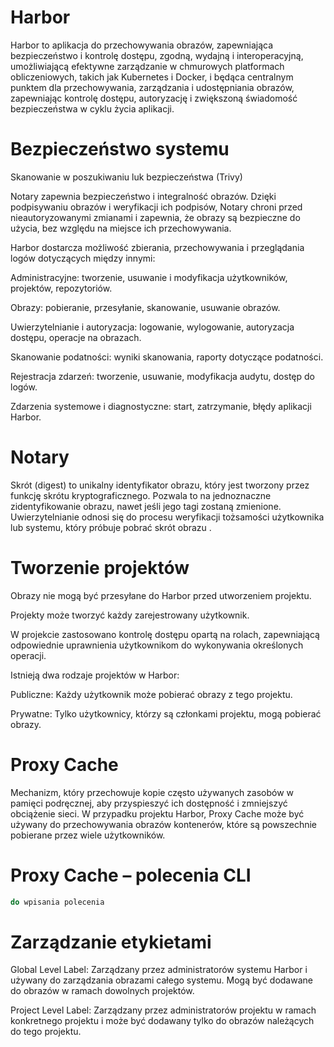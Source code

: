 # Harbor​

Harbor to aplikacja do przechowywania obrazów, zapewniająca bezpieczeństwo i kontrolę dostępu, zgodną, wydajną i interoperacyjną, umożliwiającą efektywne zarządzanie w chmurowych platformach obliczeniowych, takich jak Kubernetes i Docker, i będąca centralnym punktem dla przechowywania, zarządzania i udostępniania obrazów, zapewniając kontrolę dostępu, autoryzację i zwiększoną świadomość bezpieczeństwa w cyklu życia aplikacji.​

# Bezpieczeństwo systemu ​

Skanowanie w poszukiwaniu luk bezpieczeństwa (Trivy)​

Notary zapewnia bezpieczeństwo i integralność obrazów. Dzięki podpisywaniu obrazów i weryfikacji ich podpisów, Notary chroni przed nieautoryzowanymi zmianami i zapewnia, że obrazy są bezpieczne do użycia, bez względu na miejsce ich przechowywania.​

Harbor dostarcza możliwość zbierania, przechowywania i przeglądania logów dotyczących między innymi:​

Administracyjne: tworzenie, usuwanie i modyfikacja użytkowników, projektów, repozytoriów.​

Obrazy: pobieranie, przesyłanie, skanowanie, usuwanie obrazów.​

Uwierzytelnianie i autoryzacja: logowanie, wylogowanie, autoryzacja dostępu, operacje na obrazach.​

Skanowanie podatności: wyniki skanowania, raporty dotyczące podatności.​

Rejestracja zdarzeń: tworzenie, usuwanie, modyfikacja audytu, dostęp do logów.​

Zdarzenia systemowe i diagnostyczne: start, zatrzymanie, błędy aplikacji Harbor.​
​
# Notary

Skrót (digest) to unikalny identyfikator obrazu, który jest tworzony przez funkcję skrótu kryptograficznego. Pozwala to na jednoznaczne zidentyfikowanie obrazu, nawet jeśli jego tagi zostaną zmienione. Uwierzytelnianie odnosi się do procesu weryfikacji tożsamości użytkownika lub systemu, który próbuje pobrać skrót obrazu . ​

# Tworzenie projektów​

Obrazy nie mogą być przesyłane do Harbor przed utworzeniem projektu.​

Projekty może tworzyć każdy zarejestrowany użytkownik.​

W projekcie zastosowano kontrolę dostępu opartą na rolach, zapewniającą odpowiednie uprawnienia użytkownikom do wykonywania określonych operacji.​

Istnieją dwa rodzaje projektów w Harbor:​

Publiczne: Każdy użytkownik może pobierać obrazy z tego projektu.​

Prywatne: Tylko użytkownicy, którzy są członkami projektu, mogą pobierać obrazy.​
​
# Proxy Cache ​

Mechanizm, który przechowuje kopie często używanych zasobów w pamięci podręcznej, aby przyspieszyć ich dostępność i zmniejszyć obciążenie sieci. W przypadku projektu Harbor, Proxy Cache może być używany do przechowywania obrazów kontenerów, które są powszechnie pobierane przez wiele użytkowników.​

# Proxy Cache – polecenia CLI​

```bash
do wpisania polecenia
```

# Zarządzanie etykietami

Global Level Label: Zarządzany przez administratorów systemu Harbor i używany do zarządzania obrazami całego systemu. Mogą być dodawane do obrazów w ramach dowolnych projektów.​

Project Level Label: Zarządzany przez administratorów projektu w ramach konkretnego projektu i może być dodawany tylko do obrazów należących do tego projektu.​